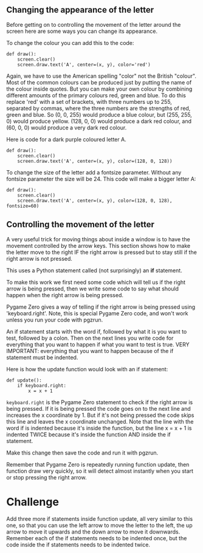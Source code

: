 Changing the appearance of the letter
-------------------------------------

Before getting on to controlling the movement of the letter around the screen here are some ways you can change its appearance.

To change the colour you can add this to the code:


```
def draw():
    screen.clear()
    screen.draw.text('A', center=(x, y), color='red')
```

Again, we have to use the American spelling "color" not the British "colour". Most of the common colours can be produced just by putting the name of the colour inside quotes. But you can make your own colour by combining different amounts of the primary colours red, green and blue. To do this replace 'red' with a set of brackets, with three numbers up to 255, separated by commas, where the three numbers are the strengths of red, green and blue. So (0, 0, 255) would produce a blue colour, but (255, 255, 0) would produce yellow. (128, 0, 0) would produce a dark red colour, and (60, 0, 0) would produce a very dark red colour.

Here is code for a dark purple coloured letter A.

```
def draw():
    screen.clear()
    screen.draw.text('A', center=(x, y), color=(128, 0, 128))
```

To change the size of the letter add a fontsize parameter. Without any fontsize parameter the size will be 24. This code will make a bigger letter A:

```
def draw():
    screen.clear()
    screen.draw.text('A', center=(x, y), color=(128, 0, 128), fontsize=60)
```

Controlling the movement of the letter
--------------------------------------

A very useful trick for moving things about inside a window is to have the movement controlled by the arrow keys. This section shows how to make the letter move to the right IF the right arrow is pressed but to stay still if the right arrow is not pressed.

This uses a Python statement called (not surprisingly) an **if** statement.

To make this work we first need some code which will tell us if the right arrow is being pressed, then we write some code to say what should happen when the right arrow is being pressed.

Pygame Zero gives a way of telling if the right arrow is being pressed using 'keyboard.right'. Note, this is special Pygame Zero code, and won't work unless you run your code with pgzrun.

An if statement starts with the word if, followed by what it is you want to test, followed by a colon. Then on the next lines you write code for everything that you want to happen if what you want to test is true. VERY IMPORTANT: everything that you want to happen because of the if statement must be indented.

Here is how the update function would look with an if statement:

```
def update():
    if keyboard.right:
        x = x + 1
```

```keyboard.right``` is the Pygame Zero statement to check if the right arrow is being pressed. If it is being pressed the code goes on to the next line and increases the x coordinate by 1. But if it's not being pressed the code skips this line and leaves the x coordinate unchanged. Note that the line with the word if is indented because it's inside the function, but the line x = x + 1 is indented TWICE because it's inside the function AND inside the if statement.

Make this change then save the code and run it with pgzrun.

Remember that Pygame Zero is repeatedly running function update, then function draw very quickly, so it will detect almost instantly when you start or stop pressing the right arrow.

Challenge
=========
Add three more if statements inside function update, all very similar to this one, so that you can use the left arrow to move the letter to the left, the up arrow to move it upwards and the down arrow to move it downwards. Remember each of the if statements needs to be indented once, but the code inside the if statements needs to be indented twice.
